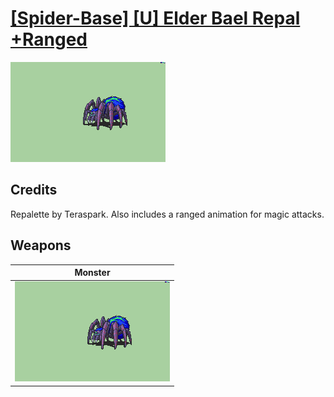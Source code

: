 # [\[Spider-Base\] \[U\] Elder Bael Repal +Ranged](./)

<img src="./8.%20Monster/Monster_000.png" alt="[Spider-Base] [U] Elder Bael Repal +Ranged standing" />

## Credits

Repalette by Teraspark. Also includes a ranged animation for magic attacks.

## Weapons


|Monster |
|  :---: |
| <img alt="Monster animation" src="./8.%20Monster/Monster.gif" /> |
